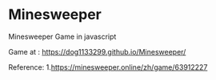 # Minesweeper
Minesweeper Game in javascript

Game at :  https://dog1133299.github.io/Minesweeper/

Reference:
1.https://minesweeper.online/zh/game/63912227